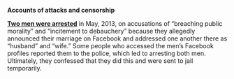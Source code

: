 **Accounts of attacks and censorship**

[**Two men were arrested**](http://www.elkhabar.com/ar/nas/334385.html) in May, 2013, on accusations of “breaching public morality” and “incitement to debauchery” because they allegedly announced their marriage on Facebook and addressed one another there as “husband” and “wife.” Some people who accessed the men’s Facebook profiles reported them to the police, which led to arresting both men. Ultimately, they confessed that they did this and were sent to jail temporarily.


